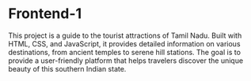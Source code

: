 # Frontend-1
This project is a guide to the tourist attractions of Tamil Nadu. Built with HTML, CSS, and JavaScript, it provides detailed information on various destinations, from ancient temples to serene hill stations. The goal is to provide a user-friendly platform that helps travelers discover the unique beauty of this southern Indian state.
